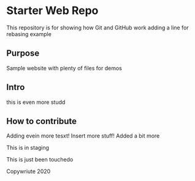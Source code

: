 # Starter Web Repo

This repository is for showing how Git and GitHub work
adding a line for rebasing example
## Purpose

Sample website with plenty of files for demos

## Intro
this is even more studd
## How to contribute
Adding evein more tesxt!
Insert more stuff!
Added a bit more


This is in staging

This is just been touchedo

Copywriute 2020
